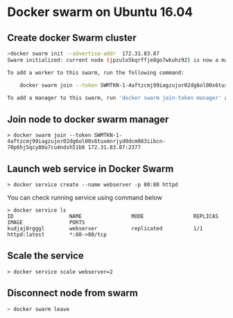 # Docker swarm on Ubuntu 16.04
## Create docker Swarm cluster

```bash
>docker swarm init --advertise-addr  172.31.83.87
Swarm initialized: current node (jpzulo5kqrffje8go7wkuhz92) is now a manager.

To add a worker to this swarm, run the following command:

    docker swarm join --token SWMTKN-1-4aftzcmj99iagzujor02dg6ol00s6tuxmnrjyd0dcm083iibcn-70p6hj5qcy80u7cu4ndsh51b8 172.31.83.87:2377

To add a manager to this swarm, run 'docker swarm join-token manager' and follow the instructions.
```

## Join node to docker swarm manager
```
> docker swarm join --token SWMTKN-1-4aftzcmj99iagzujor02dg6ol00s6tuxmnrjyd0dcm083iibcn-70p6hj5qcy80u7cu4ndsh51b8 172.31.83.87:2377
```

## Launch web service in Docker Swarm
```
> docker service create --name webserver -p 80:80 httpd
```

You can check running service using command below
```
> docker service ls
ID                  NAME                MODE                REPLICAS            IMAGE               PORTS
kudjaj8rgggl        webserver           replicated          1/1                 httpd:latest        *:80->80/tcp
```

## Scale the service
```
> docker service scale webserver=2
```

## Disconnect node from swarm
```bash
> docker swarm leave
```
